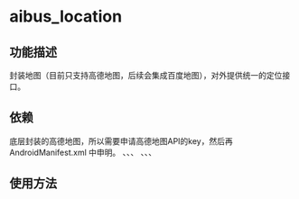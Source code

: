 # aibus_location
## 功能描述
封装地图（目前只支持高德地图，后续会集成百度地图），对外提供统一的定位接口。

## 依赖
底层封装的高德地图，所以需要申请高德地图API的key，然后再AndroidManifest.xml 中申明。
、、、
        <meta-data
            android:name="com.amap.api.v2.apikey"
            android:value="d9fe4181847fb5239dd8126bdea46c79" /> 
、、、            

## 使用方法
